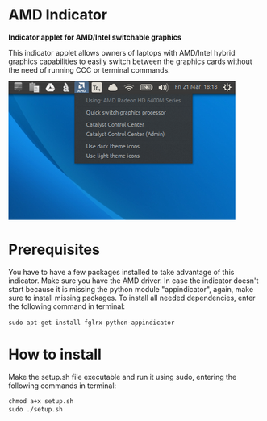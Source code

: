 AMD Indicator
=============

**Indicator applet for AMD/Intel switchable graphics**

This indicator applet allows owners of laptops with AMD/Intel hybrid graphics capabilities to
easily switch between the graphics cards without the need of running CCC or terminal commands.

![screenshot](amd-indicator-screenshot.png)

Prerequisites
==============

You have to have a few packages installed to take advantage of this indicator.
Make sure you have the AMD driver. In case the indicator doesn't start because it is missing the python module "appindicator", again, make sure to install missing packages. To install all needed dependencies, enter the following command in terminal:

```sudo apt-get install fglrx python-appindicator```

How to install
==============

Make the setup.sh file executable and run it using sudo, entering the following commands in terminal:

```
chmod a+x setup.sh
sudo ./setup.sh
```
